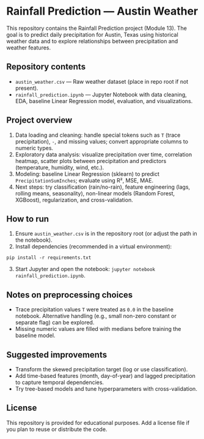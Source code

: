# Rainfall Prediction — Austin Weather

This repository contains the Rainfall Prediction project (Module 13). The goal is to predict daily precipitation for Austin, Texas using historical weather data and to explore relationships between precipitation and weather features.

## Repository contents
- `austin_weather.csv` — Raw weather dataset (place in repo root if not present).
- `rainfall_prediction.ipynb` — Jupyter Notebook with data cleaning, EDA, baseline Linear Regression model, evaluation, and visualizations.

## Project overview
1. Data loading and cleaning: handle special tokens such as `T` (trace precipitation), `-`, and missing values; convert appropriate columns to numeric types.
2. Exploratory data analysis: visualize precipitation over time, correlation heatmap, scatter plots between precipitation and predictors (temperature, humidity, wind, etc.).
3. Modeling: baseline Linear Regression (sklearn) to predict `PrecipitationSumInches`; evaluate using R², MSE, MAE.
4. Next steps: try classification (rain/no-rain), feature engineering (lags, rolling means, seasonality), non-linear models (Random Forest, XGBoost), regularization, and cross-validation.

## How to run
1. Ensure `austin_weather.csv` is in the repository root (or adjust the path in the notebook).
2. Install dependencies (recommended in a virtual environment):
```
pip install -r requirements.txt
```
3. Start Jupyter and open the notebook: `jupyter notebook rainfall_prediction.ipynb`.

## Notes on preprocessing choices
- Trace precipitation values `T` were treated as `0.0` in the baseline notebook. Alternative handling (e.g., small non-zero constant or separate flag) can be explored.
- Missing numeric values are filled with medians before training the baseline model.

## Suggested improvements
- Transform the skewed precipitation target (log or use classification).
- Add time-based features (month, day-of-year) and lagged precipitation to capture temporal dependencies.
- Try tree-based models and tune hyperparameters with cross-validation.

## License
This repository is provided for educational purposes. Add a license file if you plan to reuse or distribute the code.